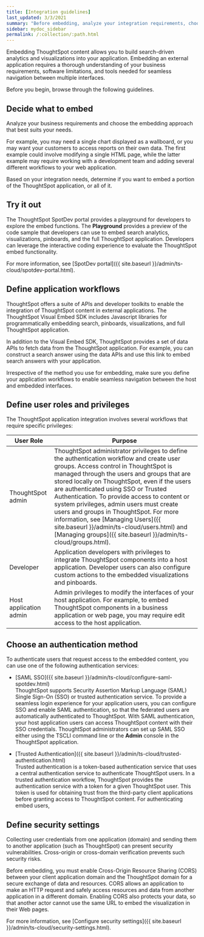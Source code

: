 ```yaml
---
title: [Integration guidelines]
last_updated: 3/3/2021
summary: "Before embedding, analyze your integration requirements, choose an embedding approach, and explore the APIs."
sidebar: mydoc_sidebar
permalink: /:collection/:path.html
---
```


Embedding ThoughtSpot content allows you to build search-driven analytics and visualizations into your application. Embedding an external application requires a thorough understanding of your business requirements, software limitations, and tools needed for seamless navigation between multiple interfaces.

Before you begin, browse through the following guidelines.

## Decide what to embed

Analyze your business requirements and choose the embedding approach that best suits your needs.

For example, you may need a single chart displayed as a wallboard, or you may want your customers to access reports on their own data.
The first example could involve modifying a single HTML page, while the latter example may require working with a development team and adding several different workflows to your web application.

Based on your integration needs, determine if you want to embed a portion of the ThoughtSpot application, or all of it.

## Try it out

The ThoughtSpot SpotDev portal provides a playground for developers to explore the embed functions. The **Playground** provides a preview of the code sample that developers can use to embed search analytics, visualizations, pinboards, and the full ThoughtSpot application. Developers can leverage the interactive coding experience to evaluate the ThoughtSpot embed functionality.

For more information, see [SpotDev portal]({{ site.baseurl }}/admin/ts-cloud/spotdev-portal.html).

## Define application workflows

ThoughtSpot offers a suite of APIs and developer toolkits to enable the integration of ThoughtSpot content in external applications.
The ThoughtSpot Visual Embed SDK includes Javascript libraries for programmatically embedding search, pinboards, visualizations, and full ThoughtSpot application.

In addition to the Visual Embed SDK, ThoughtSpot provides a set of data APIs to fetch data from the ThoughtSpot application. For example, you can construct a search answer using the data APIs and use this link to embed search answers with your application.

Irrespective of the method you use for embedding, make sure you define your application workflows to enable seamless navigation between the host and embedded interfaces.

## Define user roles and privileges

The ThoughtSpot application integration involves several workflows that require specific privileges:

|  User Role| Purpose|                                                                           
|------------------------|--------------------------------|
| ThoughtSpot admin | ThoughtSpot administrator privileges to define the authentication workflow and create user groups. Access control in ThoughtSpot is managed through the users and groups that are stored locally on ThoughtSpot, even if the users are authenticated using SSO or Trusted Authentication. To provide access to content or system privileges, admin users must create users and groups in ThoughtSpot. For more information, see [Managing Users]({{ site.baseurl }}/admin/ts-cloud/users.html) and [Managing groups]({{ site.baseurl }}/admin/ts-cloud/groups.html).|                                                                 
| Developer    | Application developers with privileges to integrate ThoughtSpot components into a host application. Developer users can also configure custom actions to the embedded visualizations and pinboards.  |   
| Host application admin | Admin privileges to modify the interfaces of your host application. For example, to embed ThoughtSpot components in a business application or web page, you may require edit access to the host application. |


## Choose an authentication method

To authenticate users that request access to the embedded content, you can use one of the following authentication services:

- [SAML SSO]({{ site.baseurl }}/admin/ts-cloud/configure-saml-spotdev.html)  
ThoughtSpot supports Security Assertion Markup Language (SAML) Single Sign-On (SSO) or trusted authentication service. To provide a seamless login experience for your application users, you can configure SSO and enable SAML authentication, so that the federated users are automatically authenticated to ThoughtSpot.
With SAML authentication, your host application users can access ThoughtSpot content with their SSO credentials.
ThoughtSpot administrators can set up SAML SSO either using the TSCLI command line or the **Admin** console in the ThoughtSpot application.

- [Trusted Authentication]({{ site.baseurl }}/admin/ts-cloud/trusted-authentication.html)  
Trusted authentication is a token-based authentication service that uses a central authentication service to authenticate ThoughtSpot users. In a trusted authentication workflow, ThoughtSpot provides the authentication service with a token for a given ThoughtSpot user. This token is used for obtaining trust from the third-party client applications before granting access to ThoughtSpot content.
For authenticating embed users,

## Define security settings

Collecting user credentials from one application (domain) and sending them to another application (such as ThoughtSpot) can present security vulnerabilities. Cross-origin or cross-domain verification prevents such security risks.

Before embedding, you must enable Cross-Origin Resource Sharing (CORS) between your client application domain and the ThoughtSpot domain for a secure exchange of data and resources. CORS allows an application to make an HTTP request and safely access resources and data from another application in a different domain. Enabling CORS also protects your data, so that another actor cannot use the same URL to embed the visualization in their Web pages.

For more information, see [Configure security settings]({{ site.baseurl }}/admin/ts-cloud/security-settings.html).
